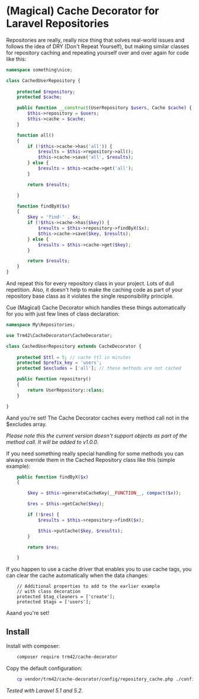 # (Magical) Cache Decorator for Laravel Repositories

Repositories are really, really nice thing that solves real-world issues and follows the idea of DRY (Don't Repeat Yourself), but making similar classes for repository caching and repeating yourself over and over again for code like this: 

```PHP
namespace something\nice;

class CachedUserRepository {
	
	protected $repository;
	protected $cache;

	public function __construct(UserRepository $users, Cache $cache) {
		$this->repository = $users;
		$this->cache = $cache;
	}

	function all()
	{
		if (!$this->cache->has('all')) {
			$results = $this->repository->all();
			$this->cache->save('all', $results);
		} else {
			$results = $this->cache->get('all');
		}

		return $results;

	}

	function findByX($x)
	{
		$key = 'find-' . $x;
		if (!$this->cache->has($key)) {
			$results = $this->repository->findByX($x);
			$this->cache->save($key, $results);
		} else {
			$results = $this->cache->get($key);
		}

		return $results;
	}
}
```

And repeat this for every repository class in your project. Lots of dull repetition. Also, it doesn't help to make the caching code as part of your repository base class as it violates the single responsibility principle.

Cue (Magical) Cache Decorator which handles these things automatically for you with just few lines of class declaration:

```PHP
namespace My\Repositories;

use Trm42\CacheDecorator\CacheDecorator;

class CachedUserRepository extends CacheDecorator {
	
	protected $ttl = 5; // cache ttl in minutes
	protected $prefix_key = 'users';
	protected $excludes = ['all']; // these methods are not cached

	public function repository()
	{
		return UserRepository::class;
	}

}

```

Aand you're set! The Cache Decorator caches every method call not in the $excludes array. 

*Please note this the current version doesn't support objects as part of the method call. It will be added to v1.0.0.*

If you need something really special handling for some methods you can always override them in the Cached Repository class like this (simple example):

```PHP
	public function findByX($x)
	{

		$key = $this->generateCacheKey(__FUNCTION__, compact($x));

		$res = $this->getCache($key);

		if (!$res) {
			$results = $this->repository->findX($x);

			$this->putCache($key, $results);
		}

		return $res;

	}
```

If you happen to use a cache driver that enables you to use cache tags, you can clear the cache automatically when the data changes:
```
	// Additional properties to add to the earlier example
	// with class decoration
	protected $tag_cleaners = ['create'];
	protected $tags = ['users'];

```

Aaand you're set! 

## Install

Install with composer:
```bash
	composer require trm42/cache-decorator
```

Copy the default configuration:
```bash
	cp vendor/trm42/cache-decorator/config/repository_cache.php ./config/
```

*Tested with Laravel 5.1 and 5.2.*
